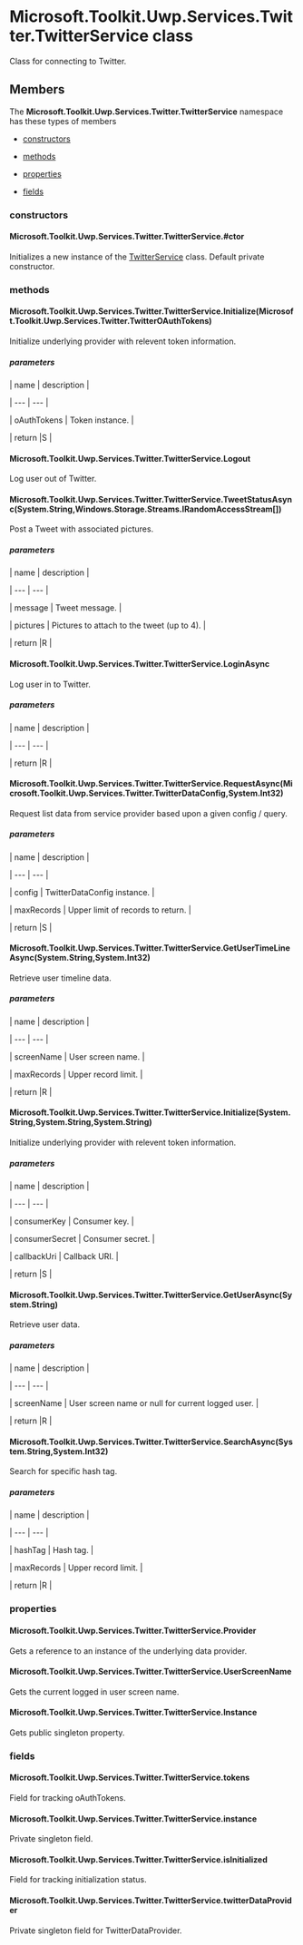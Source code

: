 
# Microsoft.Toolkit.Uwp.Services.Twitter.TwitterService class

Class for connecting to Twitter.

## Members

The **Microsoft.Toolkit.Uwp.Services.Twitter.TwitterService** namespace has these types of members

* [constructors](#constructors)

* [methods](#methods)

* [properties](#properties)

* [fields](#fields)

### constructors

#### Microsoft.Toolkit.Uwp.Services.Twitter.TwitterService.#ctor

Initializes a new instance of the [TwitterService](T_Microsoft_Toolkit_Uwp_Services_Twitter_TwitterService) class.            Default private constructor.

### methods

#### Microsoft.Toolkit.Uwp.Services.Twitter.TwitterService.Initialize(Microsoft.Toolkit.Uwp.Services.Twitter.TwitterOAuthTokens)

Initialize underlying provider with relevent token information.

##### parameters




| name | description |

| --- | --- |

| oAuthTokens | Token instance. |

| return |S |

#### Microsoft.Toolkit.Uwp.Services.Twitter.TwitterService.Logout

Log user out of Twitter.

#### Microsoft.Toolkit.Uwp.Services.Twitter.TwitterService.TweetStatusAsync(System.String,Windows.Storage.Streams.IRandomAccessStream[])

Post a Tweet with associated pictures.

##### parameters




| name | description |

| --- | --- |

| message | Tweet message. |

| pictures | Pictures to attach to the tweet (up to 4). |

| return |R |

#### Microsoft.Toolkit.Uwp.Services.Twitter.TwitterService.LoginAsync

Log user in to Twitter.

##### parameters




| name | description |

| --- | --- |

| return |R |

#### Microsoft.Toolkit.Uwp.Services.Twitter.TwitterService.RequestAsync(Microsoft.Toolkit.Uwp.Services.Twitter.TwitterDataConfig,System.Int32)

Request list data from service provider based upon a given config / query.

##### parameters




| name | description |

| --- | --- |

| config | TwitterDataConfig instance. |

| maxRecords | Upper limit of records to return. |

| return |S |

#### Microsoft.Toolkit.Uwp.Services.Twitter.TwitterService.GetUserTimeLineAsync(System.String,System.Int32)

Retrieve user timeline data.

##### parameters




| name | description |

| --- | --- |

| screenName | User screen name. |

| maxRecords | Upper record limit. |

| return |R |

#### Microsoft.Toolkit.Uwp.Services.Twitter.TwitterService.Initialize(System.String,System.String,System.String)

Initialize underlying provider with relevent token information.

##### parameters




| name | description |

| --- | --- |

| consumerKey | Consumer key. |

| consumerSecret | Consumer secret. |

| callbackUri | Callback URI. |

| return |S |

#### Microsoft.Toolkit.Uwp.Services.Twitter.TwitterService.GetUserAsync(System.String)

Retrieve user data.

##### parameters




| name | description |

| --- | --- |

| screenName | User screen name or null for current logged user. |

| return |R |

#### Microsoft.Toolkit.Uwp.Services.Twitter.TwitterService.SearchAsync(System.String,System.Int32)

Search for specific hash tag.

##### parameters




| name | description |

| --- | --- |

| hashTag | Hash tag. |

| maxRecords | Upper record limit. |

| return |R |

### properties

#### Microsoft.Toolkit.Uwp.Services.Twitter.TwitterService.Provider

Gets a reference to an instance of the underlying data provider.

#### Microsoft.Toolkit.Uwp.Services.Twitter.TwitterService.UserScreenName

Gets the current logged in user screen name.

#### Microsoft.Toolkit.Uwp.Services.Twitter.TwitterService.Instance

Gets public singleton property.

### fields

#### Microsoft.Toolkit.Uwp.Services.Twitter.TwitterService.tokens

Field for tracking oAuthTokens.

#### Microsoft.Toolkit.Uwp.Services.Twitter.TwitterService.instance

Private singleton field.

#### Microsoft.Toolkit.Uwp.Services.Twitter.TwitterService.isInitialized

Field for tracking initialization status.

#### Microsoft.Toolkit.Uwp.Services.Twitter.TwitterService.twitterDataProvider

Private singleton field for TwitterDataProvider.
